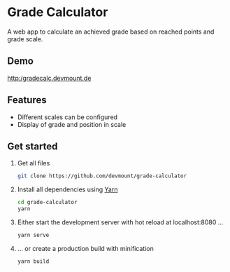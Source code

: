 # Grade Calculator

A web app to calculate an achieved grade based on reached points and grade scale.

## Demo

<http:/gradecalc.devmount.de>

## Features

- Different scales can be configured
- Display of grade and position in scale

## Get started

1. Get all files

    ```bash
    git clone https://github.com/devmount/grade-calculator
    ```

2. Install all dependencies using [Yarn](https://yarnpkg.com)

    ```bash
    cd grade-calculator
    yarn
    ```

3. Either start the development server with hot reload at localhost:8080 ...

    ```bash
    yarn serve
    ```

4. ... or create a production build with minification

    ```bash
    yarn build
    ```